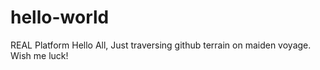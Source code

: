 # hello-world
REAL Platform
Hello All, Just traversing github terrain on maiden voyage. Wish me luck!
